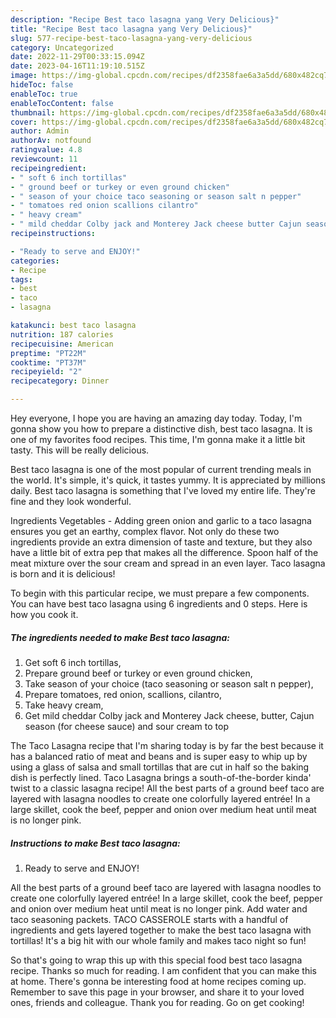 ```yaml
---
description: "Recipe Best taco lasagna yang Very Delicious}"
title: "Recipe Best taco lasagna yang Very Delicious}"
slug: 577-recipe-best-taco-lasagna-yang-very-delicious
category: Uncategorized
date: 2022-11-29T00:33:15.094Z
date: 2023-04-16T11:19:10.515Z
image: https://img-global.cpcdn.com/recipes/df2358fae6a3a5dd/680x482cq70/best-taco-lasagna-recipe-main-photo.jpg
hideToc: false
enableToc: true
enableTocContent: false
thumbnail: https://img-global.cpcdn.com/recipes/df2358fae6a3a5dd/680x482cq70/best-taco-lasagna-recipe-main-photo.jpg
cover: https://img-global.cpcdn.com/recipes/df2358fae6a3a5dd/680x482cq70/best-taco-lasagna-recipe-main-photo.jpg
author: Admin
authorAv: notfound
ratingvalue: 4.8
reviewcount: 11
recipeingredient:
- " soft 6 inch tortillas"
- " ground beef or turkey or even ground chicken"
- " season of your choice taco seasoning or season salt n pepper"
- " tomatoes red onion scallions cilantro"
- " heavy cream"
- " mild cheddar Colby jack and Monterey Jack cheese butter Cajun season for cheese sauce and sour cream to top"
recipeinstructions:

- "Ready to serve and ENJOY!"
categories:
- Recipe
tags:
- best
- taco
- lasagna

katakunci: best taco lasagna 
nutrition: 187 calories
recipecuisine: American
preptime: "PT22M"
cooktime: "PT37M"
recipeyield: "2"
recipecategory: Dinner

---
```



Hey everyone, I hope you are having an amazing day today. Today, I'm gonna show you how to prepare a distinctive dish, best taco lasagna. It is one of my favorites food recipes. This time, I'm gonna make it a little bit tasty. This will be really delicious.

Best taco lasagna is one of the most popular of current trending meals in the world. It's simple, it's quick, it tastes yummy. It is appreciated by millions daily. Best taco lasagna is something that I've loved my entire life. They're fine and they look wonderful.

Ingredients Vegetables - Adding green onion and garlic to a taco lasagna ensures you get an earthy, complex flavor. Not only do these two ingredients provide an extra dimension of taste and texture, but they also have a little bit of extra pep that makes all the difference. Spoon half of the meat mixture over the sour cream and spread in an even layer. Taco lasagna is born and it is delicious!


To begin with this particular recipe, we must prepare a few components. You can have best taco lasagna using 6 ingredients and 0 steps. Here is how you cook it.

<!--inarticleads1-->

##### The ingredients needed to make Best taco lasagna:

1. Get  soft 6 inch tortillas,
1. Prepare  ground beef or turkey or even ground chicken,
1. Take  season of your choice (taco seasoning or season salt n pepper),
1. Prepare  tomatoes, red onion, scallions, cilantro,
1. Take  heavy cream,
1. Get  mild cheddar Colby jack and Monterey Jack cheese, butter, Cajun season (for cheese sauce) and sour cream to top


The Taco Lasagna recipe that I&#39;m sharing today is by far the best because it has a balanced ratio of meat and beans and is super easy to whip up by using a glass of salsa and small tortillas that are cut in half so the baking dish is perfectly lined. Taco Lasagna brings a south-of-the-border kinda&#39; twist to a classic lasagna recipe! All the best parts of a ground beef taco are layered with lasagna noodles to create one colorfully layered entrée! In a large skillet, cook the beef, pepper and onion over medium heat until meat is no longer pink. 

<!--inarticleads2-->

##### Instructions to make Best taco lasagna:


1. Ready to serve and ENJOY!

All the best parts of a ground beef taco are layered with lasagna noodles to create one colorfully layered entrée! In a large skillet, cook the beef, pepper and onion over medium heat until meat is no longer pink. Add water and taco seasoning packets. TACO CASSEROLE starts with a handful of ingredients and gets layered together to make the best taco lasagna with tortillas! It&#39;s a big hit with our whole family and makes taco night so fun! 

So that's going to wrap this up with this special food best taco lasagna recipe. Thanks so much for reading. I am confident that you can make this at home. There's gonna be interesting food at home recipes coming up. Remember to save this page in your browser, and share it to your loved ones, friends and colleague. Thank you for reading. Go on get cooking!
